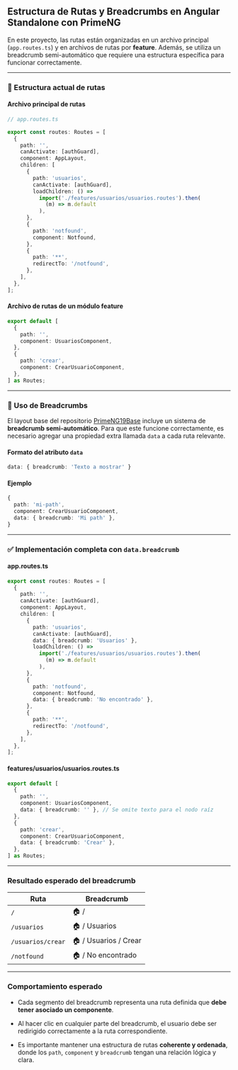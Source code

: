## Estructura de Rutas y Breadcrumbs en Angular Standalone con PrimeNG

En este proyecto, las rutas están organizadas en un archivo principal (`app.routes.ts`) y en archivos de rutas por **feature**. Además, se utiliza un breadcrumb semi-automático que requiere una estructura específica para funcionar correctamente.

---

### 📁 Estructura actual de rutas

#### Archivo principal de rutas

```ts
// app.routes.ts

export const routes: Routes = [
  {
    path: '',
    canActivate: [authGuard],
    component: AppLayout,
    children: [
      {
        path: 'usuarios',
        canActivate: [authGuard],
        loadChildren: () =>
          import('./features/usuarios/usuarios.routes').then(
            (m) => m.default
          ),
      },
      {
        path: 'notfound',
        component: Notfound,
      },
      {
        path: '**',
        redirectTo: '/notfound',
      },
    ],
  },
];
```

#### Archivo de rutas de un módulo feature

```ts
export default [
  {
    path: '',
    component: UsuariosComponent,
  },
  {
    path: 'crear',
    component: CrearUsuarioComponent,
  },
] as Routes;
```

---

### 📌 Uso de Breadcrumbs

El layout base del repositorio [PrimeNG19Base](https://github.com/KenethUrrutia/PrimeNG19Base.git) incluye un sistema de **breadcrumb semi-automático**. Para que este funcione correctamente, es necesario agregar una propiedad extra llamada `data` a cada ruta relevante.

#### Formato del atributo `data`

```ts
data: { breadcrumb: 'Texto a mostrar' }
```

#### Ejemplo

```ts
{
  path: 'mi-path',
  component: CrearUsuarioComponent,
  data: { breadcrumb: 'Mi path' },
}
```

---

### ✅ Implementación completa con `data.breadcrumb`

#### app.routes.ts

```ts
export const routes: Routes = [
  {
    path: '',
    canActivate: [authGuard],
    component: AppLayout,
    children: [
      {
        path: 'usuarios',
        canActivate: [authGuard],
        data: { breadcrumb: 'Usuarios' },
        loadChildren: () =>
          import('./features/usuarios/usuarios.routes').then(
            (m) => m.default
          ),
      },
      {
        path: 'notfound',
        component: Notfound,
        data: { breadcrumb: 'No encontrado' },
      },
      {
        path: '**',
        redirectTo: '/notfound',
      },
    ],
  },
];
```

#### features/usuarios/usuarios.routes.ts

```ts
export default [
  {
    path: '',
    component: UsuariosComponent,
    data: { breadcrumb: '' }, // Se omite texto para el nodo raíz
  },
  {
    path: 'crear',
    component: CrearUsuarioComponent,
    data: { breadcrumb: 'Crear' },
  },
] as Routes;
```

---

###  Resultado esperado del breadcrumb

|Ruta|Breadcrumb|
|---|---|
|`/`|🏠 /|
|`/usuarios`|🏠 / Usuarios|
|`/usuarios/crear`|🏠 / Usuarios / Crear|
|`/notfound`|🏠 / No encontrado|

---

###  Comportamiento esperado

- Cada segmento del breadcrumb representa una ruta definida que **debe tener asociado un componente**.
    
- Al hacer clic en cualquier parte del breadcrumb, el usuario debe ser redirigido correctamente a la ruta correspondiente.
    
- Es importante mantener una estructura de rutas **coherente y ordenada**, donde los `path`, `component` y `breadcrumb` tengan una relación lógica y clara.
    
